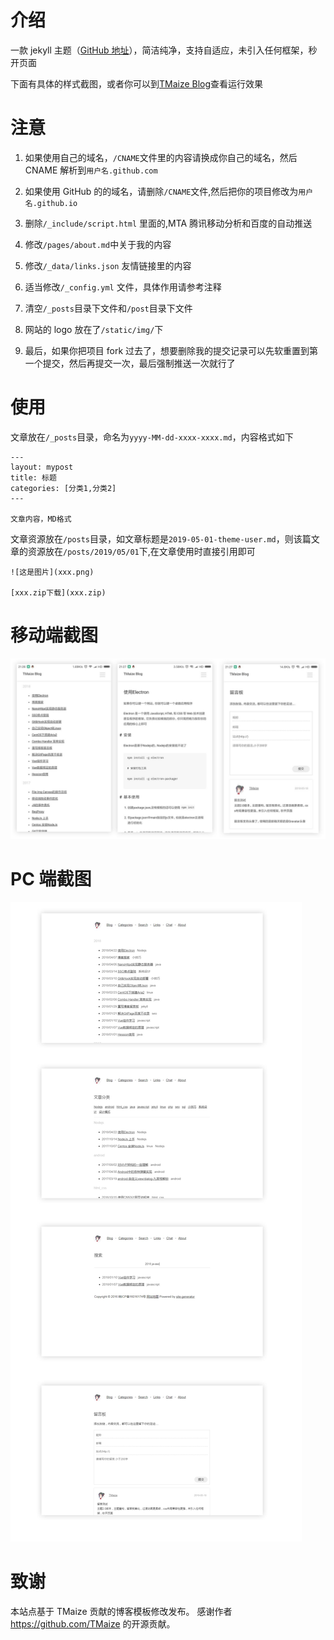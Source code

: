 # 介绍

一款 jekyll 主题（[GitHub 地址](https://github.com/TMaize/tmaize-blog)），简洁纯净，支持自适应，未引入任何框架，秒开页面

下面有具体的样式截图，或者你可以到[TMaize Blog](http://blog.tmaize.net/)查看运行效果

# 注意

1. 如果使用自己的域名，`/CNAME`文件里的内容请换成你自己的域名，然后 CNAME 解析到`用户名.github.com`

2. 如果使用 GitHub 的的域名，请删除`/CNAME`文件,然后把你的项目修改为`用户名.github.io`

3. 删除`/_include/script.html` 里面的,MTA 腾讯移动分析和百度的自动推送

4. 修改`/pages/about.md`中关于我的内容

5. 修改`/_data/links.json` 友情链接里的内容

6. 适当修改`/_config.yml` 文件，具体作用请参考注释

7. 清空`/_posts`目录下文件和`/post`目录下文件

8. 网站的 logo 放在了`/static/img/`下

9. 最后，如果你把项目 fork 过去了，想要删除我的提交记录可以先软重置到第一个提交，然后再提交一次，最后强制推送一次就行了

# 使用

文章放在`/_posts`目录，命名为`yyyy-MM-dd-xxxx-xxxx.md`，内容格式如下

```
---
layout: mypost
title: 标题
categories: [分类1,分类2]
---

文章内容，MD格式
```

文章资源放在`/posts`目录，如文章标题是`2019-05-01-theme-user.md`，则该篇文章的资源放在`/posts/2019/05/01`下,在文章使用时直接引用即可

```
![这是图片](xxx.png)

[xxx.zip下载](xxx.zip)
```

# 移动端截图

![mobile](static/readme/mobile.jpg)

# PC 端截图

![pc](static/readme/pc.jpg)

# 致谢
本站点基于 TMaize 贡献的博客模板修改发布。
感谢作者 https://github.com/TMaize 的开源贡献。